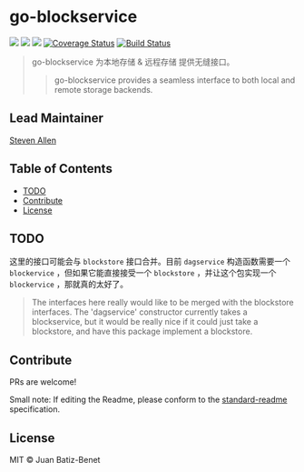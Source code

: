 go-blockservice
==================

[![](https://img.shields.io/badge/made%20by-Protocol%20Labs-blue.svg?style=flat-square)](http://ipn.io)
[![](https://img.shields.io/badge/project-IPFS-blue.svg?style=flat-square)](http://ipfs.io/)
[![](https://img.shields.io/badge/freenode-%23ipfs-blue.svg?style=flat-square)](http://webchat.freenode.net/?channels=%23ipfs)
[![Coverage Status](https://codecov.io/gh/ipfs/go-block-format/branch/master/graph/badge.svg)](https://codecov.io/gh/ipfs/go-block-format/branch/master)
[![Build Status](https://circleci.com/gh/ipfs/go-blockservice.svg?style=svg)](https://circleci.com/gh/ipfs/go-blockservice)

> go-blockservice 为本地存储 & 远程存储 提供无缝接口。
> > go-blockservice provides a seamless interface to both local and remote storage backends.

## Lead Maintainer

[Steven Allen](https://github.com/Stebalien)

## Table of Contents

- [TODO](#todo)
- [Contribute](#contribute)
- [License](#license)

## TODO

这里的接口可能会与 `blockstore` 接口合并。目前 `dagservice` 构造函数需要一个 `blockervice` ，但如果它能直接接受一个 `blockstore` ，并让这个包实现一个 `blockervice` ，那就真的太好了。
> The interfaces here really would like to be merged with the blockstore interfaces.
The 'dagservice' constructor currently takes a blockservice, but it would be really nice
if it could just take a blockstore, and have this package implement a blockstore.

## Contribute

PRs are welcome!

Small note: If editing the Readme, please conform to the [standard-readme](https://github.com/RichardLitt/standard-readme) specification.

## License

MIT © Juan Batiz-Benet

